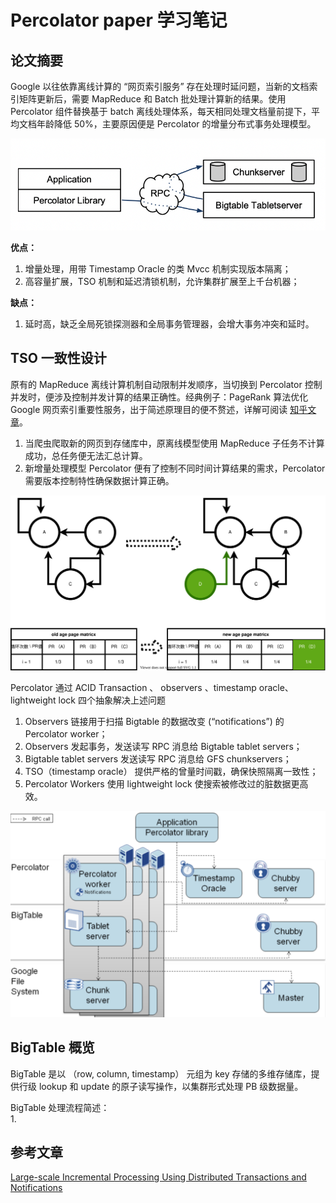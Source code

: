 # Percolator paper 学习笔记


## 论文摘要

Google 以往依靠离线计算的 “网页索引服务” 存在处理时延问题，当新的文档索引矩阵更新后，需要 MapReduce 和 Batch 批处理计算新的结果。使用 Percolator 组件替换基于 batch 离线处理体系，每天相同处理文档量前提下，平均文档年龄降低 50%，主要原因便是 Percolator 的增量分布式事务处理模型。

![03](./PaperPercolator学习笔记/01.jpg)  

 
**优点：**  
1. 增量处理，用带 Timestamp Oracle 的类 Mvcc 机制实现版本隔离；
2. 高容量扩展，TSO 机制和延迟清锁机制，允许集群扩展至上千台机器；   

**缺点：**   
1. 延时高，缺乏全局死锁探测器和全局事务管理器，会增大事务冲突和延时。



## TSO 一致性设计

原有的 MapReduce 离线计算机制自动限制并发顺序，当切换到 Percolator 控制并发时，便涉及控制并发计算的结果正确性。经典例子：PageRank 算法优化 Google 网页索引重要性服务，出于简述原理目的便不赘述，详解可阅读 [知乎文章](https://zhuanlan.zhihu.com/p/197877312)。
1. 当爬虫爬取新的网页到存储库中，原离线模型使用 MapReduce 子任务不计算成功，总任务便无法汇总计算。  
2. 新增量处理模型 Percolator 便有了控制不同时间计算结果的需求，Percolator 需要版本控制特性确保数据计算正确。

![02](./PaperPercolator学习笔记/PageRank.svg)

Percolator 通过 ACID Transaction 、 observers 、timestamp oracle、lightweight lock 四个抽象解决上述问题  
1. Observers 链接用于扫描 Bigtable 的数据改变 (“notifications”) 的 Percolator worker；   
2. Observers 发起事务，发送读写 RPC 消息给 Bigtable tablet servers；   
3. Bigtable tablet servers 发送读写 RPC 消息给 GFS chunkservers；    
4. TSO（timestamp oracle） 提供严格的曾量时间戳，确保快照隔离一致性；   
5. Percolator Workers 使用 lightweight lock 使搜索被修改过的脏数据更高效。


![03](./PaperPercolator学习笔记/Percolator_architect.svg)  



## BigTable 概览

BigTable 是以 （row, column, timestamp） 元组为 key 存储的多维存储库，提供行级 lookup 和 update 的原子读写操作，以集群形式处理 PB 级数据量。

BigTable 处理流程简述：    
1. 






## 参考文章

[Large-scale Incremental Processing
Using Distributed Transactions and Notifications](http://notes.stephenholiday.com/Percolator.pdf)